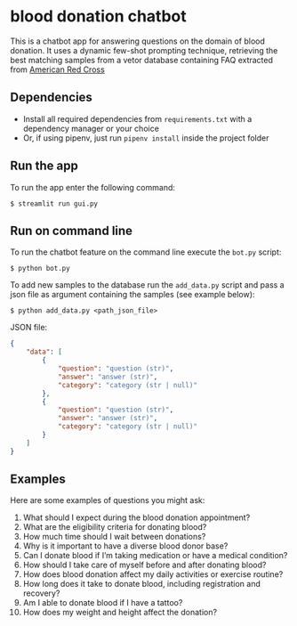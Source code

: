 # blood donation chatbot
This is a chatbot app for answering questions on the domain of blood donation. It uses a dynamic few-shot prompting technique, retrieving the best matching samples from a vetor database containing FAQ extracted from [American Red Cross](https://www.redcrossblood.org/faq.html)

## Dependencies
* Install all required dependencies from `requirements.txt` with a dependency manager or your choice
* Or, if using pipenv, just run ```pipenv install``` inside the project folder


## Run the app 

To run the app enter the following command:
```console
$ streamlit run gui.py
```

## Run on command line
To run the chatbot feature on the command line execute the `bot.py` script:
```console
$ python bot.py
```

To add new samples to the database run the `add_data.py` script and pass a json file as argument containing the samples (see example below):
```console
$ python add_data.py <path_json_file>
```
JSON file: 
```json
{
    "data": [
        {
            "question": "question (str)",
            "answer": "answer (str)",
            "category": "category (str | null)"
        },
        {
            "question": "question (str)",
            "answer": "answer (str)",
            "category": "category (str | null)"
        }
    ]
}
```

## Examples
Here are some examples of questions you might ask:
1. What should I expect during the blood donation appointment?
2. What are the eligibility criteria for donating blood?
3. How much time should I wait between donations?
4. Why is it important to have a diverse blood donor base?
5. Can I donate blood if I’m taking medication or have a medical condition?
6. How should I take care of myself before and after donating blood?  
7. How does blood donation affect my daily activities or exercise routine?
8. How long does it take to donate blood, including registration and recovery?
9. Am I able to donate blood if I have a tattoo?
10. How does my weight and height affect the donation?



